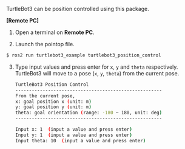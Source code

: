 
TurtleBot3 can be position controlled using this package.

**[Remote PC]**

1. Open a terminal on **Remote PC**.

2. Launch the pointop file.
  ``` bash
  $ ros2 run turtlebot3_example turtlebot3_position_control
  ```

3. Type input values and press enter for `x`, `y` and `theta` respectively. TurtleBot3 will move to a pose (`x`, `y`, `theta`) from the current pose.

    ``` bash
    TurtleBot3 Position Control
    ------------------------------------------------------
    From the current pose,
    x: goal position x (unit: m)
    y: goal position y (unit: m)
    theta: goal orientation (range: -180 ~ 180, unit: deg)
    ------------------------------------------------------

    Input x: 1  (input a value and press enter)
    Input y: 1  (input a value and press enter)
    Input theta: 10  (input a value and press enter)
    ```
